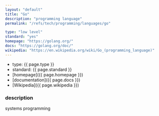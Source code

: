 ```yaml
---
layout: "default"
title: "Go"
description: "programming language"
permalink: "/refs/tech/programming/languages/go"

type: "low level"
standard: "yes"
homepage: "https://golang.org/"
docs: "https://golang.org/doc/"
wikipedia: "https://en.wikipedia.org/wiki/Go_(programming_language)"
---
```


- type: {{ page.type }}
- standard: {{ page.standard }}
- [homepage]({{ page.homepage }})
- [documentation]({{ page.docs }})
- [Wikipedia]({{ page.wikipedia }})

### description

systems programming
